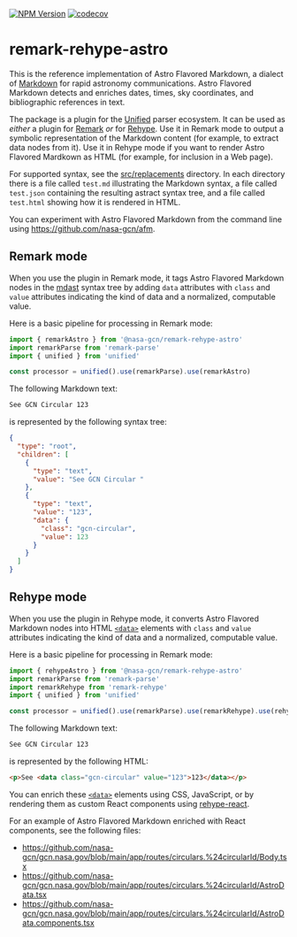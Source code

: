 [![NPM Version](https://img.shields.io/npm/v/%40nasa-gcn%2Fremark-rehype-astro)](https://www.npmjs.com/package/@nasa-gcn/remark-rehype-astro)
[![codecov](https://codecov.io/gh/nasa-gcn/remark-rehype-astro/branch/main/graph/badge.svg?token=3ID7X7XNNQ)](https://codecov.io/gh/nasa-gcn/remark-rehype-astro)

# remark-rehype-astro

This is the reference implementation of Astro Flavored Markdown, a dialect of [Markdown](https://www.markdownguide.org) for rapid astronomy communications. Astro Flavored Markdown detects and enriches dates, times, sky coordinates, and bibliographic references in text.

The package is a plugin for the [Unified](https://unifiedjs.com) parser ecosystem. It can be used as _either_ a plugin for [Remark](https://github.com/remarkjs/remark) _or_ for [Rehype](https://github.com/rehypejs/rehype). Use it in Remark mode to output a symbolic representation of the Markdown content (for example, to extract data nodes from it). Use it in Rehype mode if you want to render Astro Flavored Mardkown as HTML (for example, for inclusion in a Web page).

For supported syntax, see the [src/replacements](src/replacements) directory. In each directory there is a file called `test.md` illustrating the Markdown syntax, a file called `test.json` containing the resulting astract syntax tree, and a file called `test.html` showing how it is rendered in HTML.

You can experiment with Astro Flavored Markdown from the command line using https://github.com/nasa-gcn/afm.

## Remark mode

When you use the plugin in Remark mode, it tags Astro Flavored Markdown nodes in the [mdast](https://github.com/syntax-tree/mdast) syntax tree by adding `data` attributes with `class` and `value` attributes indicating the kind of data and a normalized, computable value.

Here is a basic pipeline for processing in Remark mode:

```mjs
import { remarkAstro } from '@nasa-gcn/remark-rehype-astro'
import remarkParse from 'remark-parse'
import { unified } from 'unified'

const processor = unified().use(remarkParse).use(remarkAstro)
```

The following Markdown text:

```md
See GCN Circular 123
```

is represented by the following syntax tree:

```json
{
  "type": "root",
  "children": [
    {
      "type": "text",
      "value": "See GCN Circular "
    },
    {
      "type": "text",
      "value": "123",
      "data": {
        "class": "gcn-circular",
        "value": 123
      }
    }
  ]
}
```

## Rehype mode

When you use the plugin in Rehype mode, it converts Astro Flavored Markdown nodes into HTML [`<data>`](https://developer.mozilla.org/en-US/docs/Learn/HTML/Howto/Use_data_attributes) elements with `class` and `value` attributes indicating the kind of data and a normalized, computable value.

Here is a basic pipeline for processing in Remark mode:

```mjs
import { rehypeAstro } from '@nasa-gcn/remark-rehype-astro'
import remarkParse from 'remark-parse'
import remarkRehype from 'remark-rehype'
import { unified } from 'unified'

const processor = unified().use(remarkParse).use(remarkRehype).use(rehypeAstro)
```

The following Markdown text:

```md
See GCN Circular 123
```

is represented by the following HTML:

```html
<p>See <data class="gcn-circular" value="123">123</data></p>
```

You can enrich these [`<data>`](https://developer.mozilla.org/en-US/docs/Learn/HTML/Howto/Use_data_attributes) elements using CSS, JavaScript, or by rendering them as custom React components using [rehype-react](https://github.com/rehypejs/rehype-react).

For an example of Astro Flavored Markdown enriched with React components, see the following files:

- https://github.com/nasa-gcn/gcn.nasa.gov/blob/main/app/routes/circulars.%24circularId/Body.tsx
- https://github.com/nasa-gcn/gcn.nasa.gov/blob/main/app/routes/circulars.%24circularId/AstroData.tsx
- https://github.com/nasa-gcn/gcn.nasa.gov/blob/main/app/routes/circulars.%24circularId/AstroData.components.tsx
